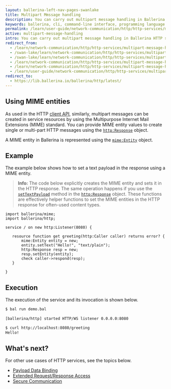 ```yaml
---
layout: ballerina-left-nav-pages-swanlake
title: Multipart Mmssage handling
description: You can carry out multipart message handling in Ballerina HTTP services. 
keywords: ballerina, cli, command-line interface, programming language
permalink: /learn/user-guide/network-communication/http/http-services/multipart-message-handling/
active: multipart-message-handling
intro: You can carry out multipart message handling in Ballerina HTTP services.
redirect_from:
  - /learn/network-communication/http/http-services/multipart-message-handling
  - /swan-lake/learn/network-communication/http/http-services/multipart-message-handling/
  - /swan-lake/learn/network-communication/http/http-services/multipart-message-handling
  - /learn/network-communication/http/http-services/multipart-message-handling/
  - /learn/network-communication/http/http-services/multipart-message-handling
  - /learn/user-guide/network-communication/http/http-services/multipart-message-handling
redirect_to:
  - https://lib.ballerina.io/ballerina/http/latest/
---
```


## Using MIME entities

As used in the HTTP [client API](https://docs.central.ballerina.io/ballerina/http/latest/clients/Client), similarly, multipart messages can be created in service resources by using the Multipurpose Internet Mail Extensions (MIME) standard. You can provide MIME entity values to create single or multi-part HTTP messages using the [`http:Response`](https://docs.central.ballerina.io/ballerina/http/latest/classes/Response) object. 

A MIME entity in Ballerina is represented using the [`mime:Entity`](https://docs.central.ballerina.io/ballerina/mime/latest/classes/Entity) object. 

## Example

The example below shows how to set a text payload in the response using a MIME entity.

>**Info:** The code below explicitly creates the MIME entity and sets it in the HTTP response. The same operation happens if you use the [`setTextPayload`](https://docs.central.ballerina.io/ballerina/http/latest/classes/Response#setTextPayload) method in the [`http:Response`](https://docs.central.ballerina.io/ballerina/http/latest/classes/Response) object. These functions are effectively helper functions to set the MIME entities in the HTTP response for often-used content types. 

```ballerina
import ballerina/mime;
import ballerina/http;
 
service / on new http:Listener(8080) {
 
   resource function get greeting(http:Caller caller) returns error? {
       mime:Entity entity = new;
       entity.setText("Hello!", "text/plain");
       http:Response resp = new;
       resp.setEntity(entity);
       check caller->respond(resp);
   }
 
}
```

## Execution

The execution of the service and its invocation is shown below.

```bash
$ bal run demo.bal
 
[ballerina/http] started HTTP/WS listener 0.0.0.0:8080

$ curl http://localhost:8080/greeting
Hello!
```

## What's next?

For other use cases of HTTP services, see the topics below.

- [Payload Data Binding](/learn/network-communication/http/http-services/payload-data-binding/)
- [Extended Request/Response Access](/learn/network-communication/http/http-services/extended-request-response-access/)
- [Secure Communication](/learn/network-communication/http/http-services/secure-communication/)

<style> #tree-expand-all, #tree-collapse-all, .cTocElements {display:none;} .cGitButtonContainer {padding-left: 40px;} </style>


